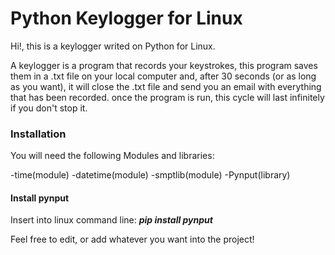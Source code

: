 # Python Keylogger for Linux

Hi!, this is a keylogger writed on Python for Linux.

A keylogger is a program that records your keystrokes, this program saves them in a .txt file on your local computer and, after 30 seconds (or as long as you want), it will close the .txt file and send you an email with everything that has been recorded.
once the program is run, this cycle will last infinitely if you don't stop it.


### Installation

You will need the following Modules and libraries:

-time(module)
-datetime(module)
-smptlib(module)
-Pynput(library)

#### Install pynput

Insert into linux command line:
***pip install pynput***

Feel free to edit, or add whatever you want into the project!
